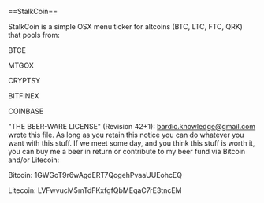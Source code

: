 ==StalkCoin==

StalkCoin is a simple OSX menu ticker for altcoins (BTC, LTC, FTC, QRK) that pools from:

BTCE

MTGOX

CRYPTSY

BITFINEX

COINBASE

"THE BEER-WARE LICENSE" (Revision 42+1): bardic.knowledge@gmail.com wrote this file. As long as you retain this notice you can do whatever you want with this stuff. If we meet some day, and you think this stuff is worth it, you can buy me a beer in return or contribute to my beer fund via Bitcoin and/or Litecoin:

Bitcoin: 1GWGoT9r6wAgdERT7QogehPvaaUUEohcEQ

Litecoin: LVFwvucM5mTdFKxfgfQbMEqaC7rE3tncEM
